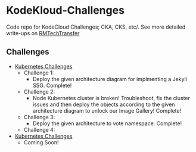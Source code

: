 # KodeKloud-Challenges
Code repo for KodeCloud Challenges; CKA, CKS, etc/. See more detailed write-ups on [RMTechTransfer](https://rmtechtransfer.com/)

## Challenges
- [Kubernetes Challenges](https://kodekloud.com/courses/kubernetes-challenges/)
    - Challenge 1: 
        - Deploy the given architecture diagram for implmenting a Jekyll SSG. <green>Complete!</green>
    - Challenge 2: 
        - Node Kubernetes cluster is broken! Troubleshoot, fix the cluster issues and then deploy the objects according to the given architecture diagram to unlock our Image Gallery! <green>Complete!</green>
    - Challenge 3: 
        - Deploy the given architecture to vote namespace. <green>Complete!</green>
    - Challenge 4: 
- [Kubernetes Challenges](https://kodekloud.com/courses/cks-challenges/)
    - Coming Soon!

